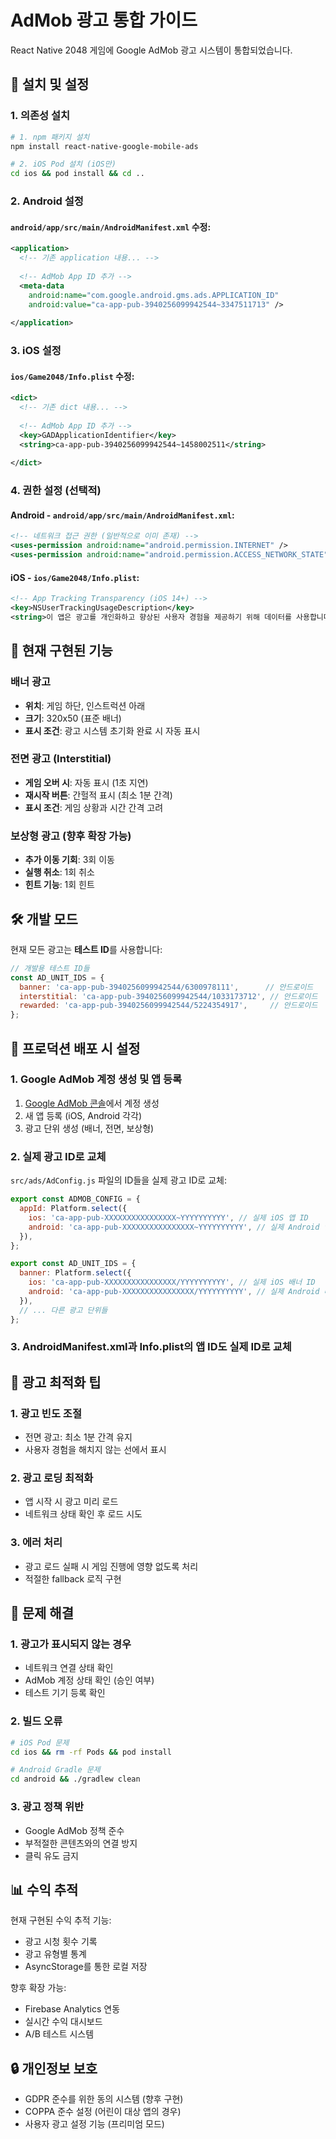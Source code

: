 # AdMob 광고 통합 가이드

React Native 2048 게임에 Google AdMob 광고 시스템이 통합되었습니다.

## 🚀 설치 및 설정

### 1. 의존성 설치

```bash
# 1. npm 패키지 설치
npm install react-native-google-mobile-ads

# 2. iOS Pod 설치 (iOS만)
cd ios && pod install && cd ..
```

### 2. Android 설정

#### `android/app/src/main/AndroidManifest.xml` 수정:

```xml
<application>
  <!-- 기존 application 내용... -->
  
  <!-- AdMob App ID 추가 -->
  <meta-data
    android:name="com.google.android.gms.ads.APPLICATION_ID"
    android:value="ca-app-pub-3940256099942544~3347511713" />
    
</application>
```

### 3. iOS 설정

#### `ios/Game2048/Info.plist` 수정:

```xml
<dict>
  <!-- 기존 dict 내용... -->
  
  <!-- AdMob App ID 추가 -->
  <key>GADApplicationIdentifier</key>
  <string>ca-app-pub-3940256099942544~1458002511</string>
  
</dict>
```

### 4. 권한 설정 (선택적)

#### Android - `android/app/src/main/AndroidManifest.xml`:
```xml
<!-- 네트워크 접근 권한 (일반적으로 이미 존재) -->
<uses-permission android:name="android.permission.INTERNET" />
<uses-permission android:name="android.permission.ACCESS_NETWORK_STATE" />
```

#### iOS - `ios/Game2048/Info.plist`:
```xml
<!-- App Tracking Transparency (iOS 14+) -->
<key>NSUserTrackingUsageDescription</key>
<string>이 앱은 광고를 개인화하고 향상된 사용자 경험을 제공하기 위해 데이터를 사용합니다.</string>
```

## 📱 현재 구현된 기능

### 배너 광고
- **위치**: 게임 하단, 인스트럭션 아래
- **크기**: 320x50 (표준 배너)
- **표시 조건**: 광고 시스템 초기화 완료 시 자동 표시

### 전면 광고 (Interstitial)
- **게임 오버 시**: 자동 표시 (1초 지연)
- **재시작 버튼**: 간헐적 표시 (최소 1분 간격)
- **표시 조건**: 게임 상황과 시간 간격 고려

### 보상형 광고 (향후 확장 가능)
- **추가 이동 기회**: 3회 이동
- **실행 취소**: 1회 취소
- **힌트 기능**: 1회 힌트

## 🛠️ 개발 모드

현재 모든 광고는 **테스트 ID**를 사용합니다:

```javascript
// 개발용 테스트 ID들
const AD_UNIT_IDS = {
  banner: 'ca-app-pub-3940256099942544/6300978111',      // 안드로이드
  interstitial: 'ca-app-pub-3940256099942544/1033173712', // 안드로이드
  rewarded: 'ca-app-pub-3940256099942544/5224354917',     // 안드로이드
};
```

## 🔧 프로덕션 배포 시 설정

### 1. Google AdMob 계정 생성 및 앱 등록

1. [Google AdMob 콘솔](https://admob.google.com/)에서 계정 생성
2. 새 앱 등록 (iOS, Android 각각)
3. 광고 단위 생성 (배너, 전면, 보상형)

### 2. 실제 광고 ID로 교체

`src/ads/AdConfig.js` 파일의 ID들을 실제 광고 ID로 교체:

```javascript
export const ADMOB_CONFIG = {
  appId: Platform.select({
    ios: 'ca-app-pub-XXXXXXXXXXXXXXXX~YYYYYYYYYY', // 실제 iOS 앱 ID
    android: 'ca-app-pub-XXXXXXXXXXXXXXXX~YYYYYYYYYY', // 실제 Android 앱 ID
  }),
};

export const AD_UNIT_IDS = {
  banner: Platform.select({
    ios: 'ca-app-pub-XXXXXXXXXXXXXXXX/YYYYYYYYYY', // 실제 iOS 배너 ID
    android: 'ca-app-pub-XXXXXXXXXXXXXXXX/YYYYYYYYYY', // 실제 Android 배너 ID
  }),
  // ... 다른 광고 단위들
};
```

### 3. AndroidManifest.xml과 Info.plist의 앱 ID도 실제 ID로 교체

## 🎯 광고 최적화 팁

### 1. 광고 빈도 조절
- 전면 광고: 최소 1분 간격 유지
- 사용자 경험을 해치지 않는 선에서 표시

### 2. 광고 로딩 최적화
- 앱 시작 시 광고 미리 로드
- 네트워크 상태 확인 후 로드 시도

### 3. 에러 처리
- 광고 로드 실패 시 게임 진행에 영향 없도록 처리
- 적절한 fallback 로직 구현

## 🚨 문제 해결

### 1. 광고가 표시되지 않는 경우
- 네트워크 연결 상태 확인
- AdMob 계정 상태 확인 (승인 여부)
- 테스트 기기 등록 확인

### 2. 빌드 오류
```bash
# iOS Pod 문제
cd ios && rm -rf Pods && pod install

# Android Gradle 문제  
cd android && ./gradlew clean
```

### 3. 광고 정책 위반
- Google AdMob 정책 준수
- 부적절한 콘텐츠와의 연결 방지
- 클릭 유도 금지

## 📊 수익 추적

현재 구현된 수익 추적 기능:
- 광고 시청 횟수 기록
- 광고 유형별 통계
- AsyncStorage를 통한 로컬 저장

향후 확장 가능:
- Firebase Analytics 연동
- 실시간 수익 대시보드
- A/B 테스트 시스템

## 🔒 개인정보 보호

- GDPR 준수를 위한 동의 시스템 (향후 구현)
- COPPA 준수 설정 (어린이 대상 앱의 경우)
- 사용자 광고 설정 기능 (프리미엄 모드)